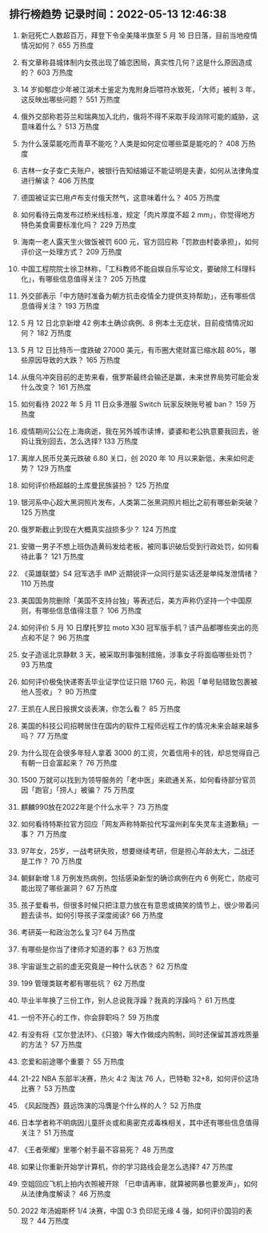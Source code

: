 
## 排行榜趋势 记录时间：2022-05-13 12:46:38
  
  1. 新冠死亡人数超百万，拜登下令全美降半旗至 5 月 16 日日落，目前当地疫情情况如何？ 655 万热度
    
  2. 有文章称县城体制内女孩出现了婚恋困局，真实性几何？这是什么原因造成的？ 603 万热度
    
  3. 14 岁抑郁症少年被江湖术士鉴定为鬼附身后喂符水致死，「大师」被判 3 年，这反映出哪些问题？ 551 万热度
    
  4. 俄外交部称若芬兰和瑞典加入北约，俄将不得不采取手段消除可能的威胁，这意味着什么？ 513 万热度
    
  5. 为什么菠菜能吃而青草不能吃？人类是如何定位哪些菜是能吃的？ 408 万热度
    
  6. 吉林一女子查亡夫账户，被银行告知结婚证不能证明是夫妻，如何从法律角度进行解读？ 406 万热度
    
  7. 德国被证实已用卢布支付俄天然气，这意味着什么？ 405 万热度
    
  8. 如何看待云南发布过桥米线标准，规定「肉片厚度不超 2 mm」，你觉得地方特色美食需要标准化吗？ 229 万热度
    
  9. 海南一老人露天生火做饭被罚 600 元，官方回应称「罚款由村委承担」，如何评价这一处理方式？ 209 万热度
    
  10. 中国工程院院士徐卫林称，「工科教师不能自娱自乐写论文，要破除工科理科化」，有哪些信息值得关注？ 205 万热度
    
  11. 外交部表示「中方随时准备为朝方抗击疫情全力提供支持帮助」，还有哪些信息值得关注？ 193 万热度
    
  12. 5 月 12 日北京新增 42 例本土确诊病例、8 例本土无症状，目前疫情情况如何？ 182 万热度
    
  13. 5 月 12 日比特币一度跌破 27000 美元，有币圈大佬财富已缩水超 80%，哪些原因导致的大跌？ 165 万热度
    
  14. 从俄乌冲突目前的走势来看，俄罗斯最终会输还是赢，未来世界局势可能会发什么改变？ 161 万热度
    
  15. 如何看待 2022 年 5 月 11 日众多港服 Switch 玩家反映账号被 ban？ 159 万热度
    
  16. 疫情期间公公在上海病逝，我在另外城市读博，婆婆和老公执意要我回去，爸妈让我别回去，怎么选择? 133 万热度
    
  17. 离岸人民币兑美元跌破 6.80 关口，创 2020 年 10 月以来新低，未来如何走势？ 129 万热度
    
  18. 如何评价杨超越的土库曼民族装扮？ 125 万热度
    
  19. 银河系中心超大黑洞照片发布，人类第二张黑洞照片相比之前有哪些新突破？ 125 万热度
    
  20. 俄罗斯截止到现在大概真实战损多少？ 124 万热度
    
  21. 安徽一男子不想上班伪造黄码发给老板，被同事识破后受到行政处罚，如何看待此事？ 121 万热度
    
  22. 《英雄联盟》S4 冠军选手 IMP 近期锐评一众同行是实话还是单纯发泄情绪？ 110 万热度
    
  23. 美国国务院删除「美国不支持台独」等表述后，美方声称仍坚持一个中国原则，有哪些信息值得注意？ 106 万热度
    
  24. 如何评价 5 月 10 日摩托罗拉 moto X30 冠军版手机？该产品都哪些突出的亮点和不足？ 96 万热度
    
  25. 女子造谣北京静默 3 天，被采取刑事强制措施，涉事女子将面临哪些处罚？ 93 万热度
    
  26. 如何评价极兔快递寄丢毕业证学位证只赔 1760 元，称因「单号贴错致包裹被他人签收」？ 90 万热度
    
  27. 王凯在人民日报撰文谈表演，你怎么看？ 85 万热度
    
  28. 美国的科技公司招聘居住在国内的软件工程师远程工作的情况未来会越来越多吗？ 77 万热度
    
  29. 为什么现在会很多年轻人拿着 3000 的工资，欠着信用卡的钱，却总觉得自己有朝一日会富起来？ 76 万热度
    
  30. 1500 万就可以找到为领导服务的「老中医」来疏通关系，如何看待部分官员因「跑官」「捞人」被骗？ 75 万热度
    
  31. 麒麟990放在2022年是个什么水平？ 73 万热度
    
  32. 如何看待特斯拉官方回应「网友声称特斯拉代写温州刹车失灵车主道歉稿」一事？ 71 万热度
    
  33. 97年女，25岁，一战考研失败，想要继续考研，但是担心年龄太大，二战还是工作？ 70 万热度
    
  34. 朝鲜新增 1.8 万例发热病例，包括感染新型的确诊病例在内 6 例死亡，防疫可能出现了哪些漏洞？ 67 万热度
    
  35. 孩子爱看书，但很多时候只把注意力放在有意思或搞笑的情节上，很少带着问题去读书，如何引导孩子深度阅读? 66 万热度
    
  36. 考研英一和政治怎么复习? 64 万热度
    
  37. 有哪些是你当了律师才知道的事？ 63 万热度
    
  38. 宇宙诞生之前的虚无究竟是一种什么状态？ 62 万热度
    
  39. 199 管理类联考都有哪些坑？ 62 万热度
    
  40. 毕业半年换了三份工作，别人总说我浮躁？我真的浮躁吗？ 61 万热度
    
  41. 一份不开心的工作，你会辞职吗？ 59 万热度
    
  42. 有没有将《艾尔登法环》、《只狼》等大作做成内购制，同时还保留其游戏质量的方法？ 57 万热度
    
  43. 恋爱和前途哪个重要？ 55 万热度
    
  44. 21-22 NBA 东部半决赛，热火 4:2 淘汰 76 人，巴特勒 32+8，如何评价这场比赛？ 53 万热度
    
  45. 《风起陇西》聂远饰演的冯膺是个什么样的人？ 52 万热度
    
  46. 日本学者称不明病因儿童肝炎或和奥密克戎毒株相关，其中还有哪些信息值得关注？ 51 万热度
    
  47. 《王者荣耀》里哪个射手最不容易死？ 48 万热度
    
  48. 如果让你重新开始学计算机，你的学习路线会是怎么选择? 47 万热度
    
  49. 空姐回应飞机上拍内衣照被开除 「已申请再审，就算被网暴也要发声」，如何从法律角度解读？ 46 万热度
    
  50. 2022 年汤姆斯杯 1/4 决赛，中国 0:3 负印尼无缘 4 强，如何评价国羽的表现？ 44 万热度
    